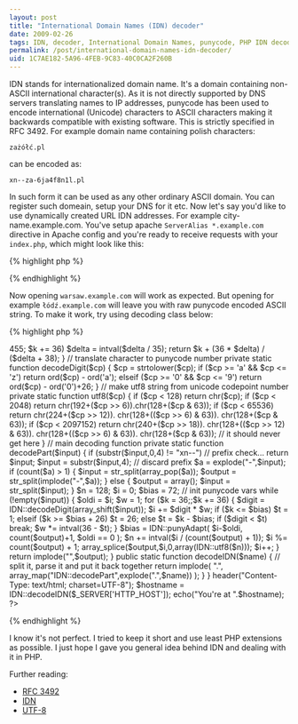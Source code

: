 ```yaml
---
layout: post
title: "International Domain Names (IDN) decoder"
date: 2009-02-26
tags: IDN, decoder, International Domain Names, punycode, PHP IDN decoder
permalink: /post/international-domain-names-idn-decoder/
uid: 1C7AE182-5A96-4FEB-9C83-40C0CA2F260B
---
```

IDN stands for internationalized domain name. It's a domain containing non-ASCII international character(s). As it is not directly supported by DNS servers translating names to IP addresses, punycode has been used to encode international (Unicode) characters to ASCII characters making it backwards compatible with existing software. This is strictly specified in RFC 3492. For example domain name containing polish characters:

    zażółć.pl

can be encoded as:

    xn--za-6ja4f8n1l.pl

In such form it can be used as any other ordinary ASCII domain. You can register such domeain, setup your DNS for it etc. Now let's say you'd like to use dynamically created URL IDN addresses. For example city-name.example.com. You've setup apache `ServerAlias *.example.com` directive in Apache config and you're ready to receive requests with your `index.php`, which might look like this:

{% highlight php %}
<?php
    header("Content-Type: text/html; charset=UTF-8");

    $hostname = $_SERVER['HTTP_HOST'];
    
    echo("You're at ".$hostname);
?>
{% endhighlight %}
    
Now opening `warsaw.example.com` will work as expected. But opening for example `łódź.example.com` will leave you with raw punycode encoded ASCII string. To make it work, try using decoding class below:

{% highlight php %}
<?php

class IDN {

    // adapt bias for punycode algorithm
    private static function punyAdapt(
        $delta,
        $numpoints,
        $firsttime
    ) {
        $delta = $firsttime ? $delta / 700 : $delta / 2; 
        $delta += $delta / $numpoints;
        for ($k = 0; $delta > 455; $k += 36)
            $delta = intval($delta / 35);
        return $k + (36 * $delta) / ($delta + 38);
    }

    // translate character to punycode number
    private static function decodeDigit($cp) {
        $cp = strtolower($cp);
        if ($cp >= 'a' && $cp <= 'z')
            return ord($cp) - ord('a');
        elseif ($cp >= '0' && $cp <= '9')
            return ord($cp) - ord('0')+26;
    }

    // make utf8 string from unicode codepoint number
    private static function utf8($cp) {
        if ($cp < 128) return chr($cp);
        if ($cp < 2048) 
            return chr(192+($cp >> 6)).chr(128+($cp & 63));
        if ($cp < 65536) return 
            chr(224+($cp >> 12)).
            chr(128+(($cp >> 6) & 63)).
            chr(128+($cp & 63));
        if ($cp < 2097152) return 
            chr(240+($cp >> 18)).
            chr(128+(($cp >> 12) & 63)).
            chr(128+(($cp >> 6) & 63)).
            chr(128+($cp & 63));
        // it should never get here 
    }

    // main decoding function
    private static function decodePart($input) {
        if (substr($input,0,4) != "xn--") // prefix check...
            return $input;
        $input = substr($input,4); // discard prefix
        $a = explode("-",$input);
        if (count($a) > 1) {
            $input = str_split(array_pop($a));
            $output = str_split(implode("-",$a));
        } else {
            $output = array();
            $input = str_split($input);
        }
        $n = 128; $i = 0; $bias = 72; // init punycode vars
        while (!empty($input)) {
            $oldi = $i;
            $w = 1;
            for ($k = 36;;$k += 36) {
                $digit = IDN::decodeDigit(array_shift($input));
                $i += $digit * $w;
                if ($k <= $bias) $t = 1;
                elseif ($k >= $bias + 26) $t = 26;
                else $t = $k - $bias;
                if ($digit < $t) break;
                $w *= intval(36 - $t);
            }
            $bias = IDN::punyAdapt(
                $i-$oldi,
                count($output)+1,
                $oldi == 0
            );
            $n += intval($i / (count($output) + 1));
            $i %= count($output) + 1;
            array_splice($output,$i,0,array(IDN::utf8($n)));
            $i++;
        }
        return implode("",$output);
    }
    
    public static function decodeIDN($name) {
        // split it, parse it and put it back together
        return 
            implode(
                ".",
                array_map("IDN::decodePart",explode(".",$name))
            );
    }

}

header("Content-Type: text/html; charset=UTF-8");

$hostname = IDN::decodeIDN($_SERVER['HTTP_HOST']);

echo("You're at ".$hostname);

?>
{% endhighlight %}
    
I know it's not perfect. I tried to keep it short and use least PHP extensions as possible. I just hope I gave you general idea behind IDN and dealing with it in PHP.
    
Further reading:

* [RFC 3492](http://www.ietf.org/rfc/rfc3493.txt)
* [IDN](http://en.wikipedia.org/wiki/Internationalized_domain_name)
* [UTF-8](http://en.wikipedia.org/wiki/UTF-8)
